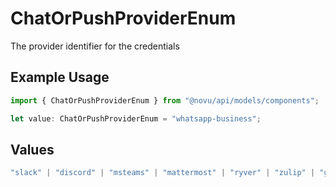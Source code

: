 # ChatOrPushProviderEnum

The provider identifier for the credentials

## Example Usage

```typescript
import { ChatOrPushProviderEnum } from "@novu/api/models/components";

let value: ChatOrPushProviderEnum = "whatsapp-business";
```

## Values

```typescript
"slack" | "discord" | "msteams" | "mattermost" | "ryver" | "zulip" | "grafana-on-call" | "getstream" | "rocket-chat" | "whatsapp-business" | "fcm" | "apns" | "expo" | "one-signal" | "pushpad" | "push-webhook" | "pusher-beams"
```